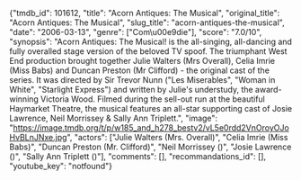 {"tmdb_id": 101612, "title": "Acorn Antiques: The Musical", "original_title": "Acorn Antiques: The Musical", "slug_title": "acorn-antiques-the-musical", "date": "2006-03-13", "genre": ["Com\u00e9die"], "score": "7.0/10", "synopsis": "Acorn Antiques: The Musical! is the all-singing, all-dancing and fully overalled stage version of the beloved TV spoof.  The triumphant West End production brought together Julie Walters (Mrs Overall), Celia Imrie (Miss Babs) and Duncan Preston (Mr Clifford) - the original cast of the series.  It was directed by Sir Trevor Nunn (\"Les Miserables\", \"Woman in White\", \"Starlight Express\") and written by Julie's understudy, the award-winning Victoria Wood.  Filmed during the sell-out run at the beautiful Haymarket Theatre, the musical features an all-star supporting cast of Josie Lawrence, Neil Morrissey & Sally Ann Triplett.", "image": "https://image.tmdb.org/t/p/w185_and_h278_bestv2/vL5e0rdd2VnOroyOJoHvBLnJNxe.jpg", "actors": ["Julie Walters (Mrs. Overall)", "Celia Imrie (Miss Babs)", "Duncan Preston (Mr. Clifford)", "Neil Morrissey ()", "Josie Lawrence ()", "Sally Ann Triplett ()"], "comments": [], "recommandations_id": [], "youtube_key": "notfound"}